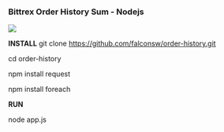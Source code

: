 ### Bittrex Order History Sum - Nodejs

<img src="https://cdn.pbrd.co/images/H8JPk3k.png"/>

<b>INSTALL</b>
git clone https://github.com/falconsw/order-history.git

cd order-history

npm install request

npm install foreach

<b>RUN</b>

node app.js
